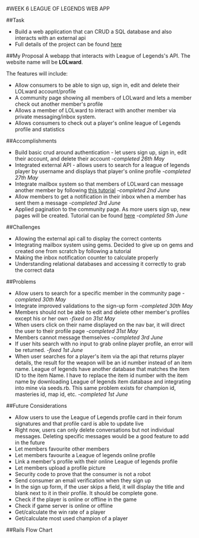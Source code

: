 #WEEK 6 LEAGUE OF LEGENDS WEB APP

##Task
* Build a web application that can CRUD a SQL database and also interacts with an external api
* Full details of the project can be found [here](https://github.com/aussieyang/WDI7-Warmups/blob/master/Project2.md)

##My Proposal
A webapp that interacts with League of Legends's API. The website name will be **LOLward**.

The features will include:
* Allow consumers to be able to sign up, sign in, edit and delete their LOLward account/profile
* A community page showing all members of LOLward and lets a member check out another member's profile
* Allows a member of LOLward to interact with another member via private messaging/inbox system.
* Allows consumers to check out a player's online league of Legends profile and statistics

##Accomplishments
* Build basic crud around authentication - let users sign up, sign in, edit their account, and delete their account _-completed 26th May_
* Integrated external API - allows users to search for a league of legends player by username and displays that player's online profile _-completed 27th May_
* Integrate mailbox system so that members of LOLward can message another member by following [this tutorial](https://medium.com/@danamulder/tutorial-create-a-simple-messaging-system-on-rails-d9b94b0fbca1#.rjs6cdozd) _-completed 2nd June_
* Allow members to get a notification in their inbox when a member has sent them a message _-completed 3rd June_
* Applied pagination to the community page. As more users sign up, new pages will be created. Tutorial can be found [here](https://gorails.com/episodes/pagination-with-will-paginate) _-completed 5th June_

##Challenges
* Allowing the external api call to display the correct contents
* Integrating mailbox system using gems. Decided to give up on gems and created one from scratch by following a tutorial
* Making the inbox notification counter to calculate properly
* Understanding relational databases and accessing it correctly to grab the correct data

##Problems
* Allow users to search for a specific member in the community page _-completed 30th May_
* Integrate improved validations to the sign-up form _-completed 30th May_
* Members should not be able to edit and delete other member's profiles except his or her own _-fixed on 31st May_
* When users click on their name displayed on the nav bar, it will direct the user to their profile page _-completed 31st May_
* Members cannot message themselves _-completed 3rd June_
* If user hits search with no input to grab online player profile, an error will be returned. _-fixed 1st June_
* When user searches for a player's item via the api that returns player details, the result for the weapon will be an id number instead of an item name. League of legends have another database that matches the item ID to the item Name. I have to replace the item id number with the item name by downloading League of legends item database and integrating into mine via seeds.rb. This same problem exists for champion id, masteries id, map id, etc. _-completed 1st June_

##Future Considerations
* Allow users to use the League of Legends profile card in their forum signatures and that profile card is able to update live
* Right now, users can only delete conversations but not individual messages. Deleting specific messages would be a good feature to add in the future
* Let members favourite other members
* Let members favourite a League of legends online profile
* Link a member's profile with their online League of legends profile
* Let members upload a profile picture
* Security code to prove that the consumer is not a robot
* Send consumer an email verification when they sign up
* In the sign up form, if the user skips a field, it will display the title and blank next to it in their profile. It should be complete gone.
* Check if the player is online or offline in the game
* Check if game server is online or offline
* Get/calculate the win rate of a player
* Get/calculate most used champion of a player

##Rails Flow Chart
